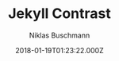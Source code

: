 ---
layout: JamstackTheme
title: Jekyll Contrast
github: https://github.com/niklasbuschmann/contrast
demo: https://niklasbuschmann.github.io/contrast/
author: Niklas Buschmann
ssg: Jekyll
date: 2018-01-19T01:23:22.000Z
description: Jekyll Theme
stale: false
---